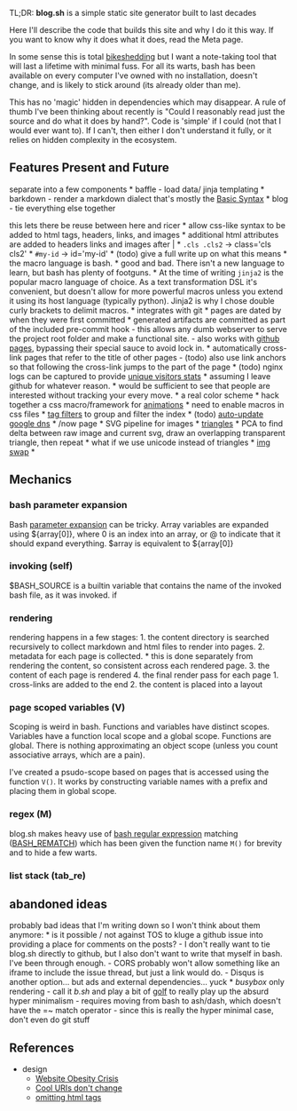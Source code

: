 <!DOCTYPE html>
<html lang="en">
<head>
    <meta charset="UTF-8">
    <title>Site</title>
</head>
<body>
<div .page-content>
<p>TL;DR: <strong>blog.sh</strong> is a simple static site generator built to last decades</p>
<p>Here I'll describe the code that builds this site and why I do it this way.
If you want to know why it does what it does, read the Meta page.</p>
<p>In some sense this is total <a href="https://en.wikipedia.org/wiki/Law_of_triviality">bikeshedding</a>
but I want a note-taking tool that will last a lifetime with minimal fuss.
For all its warts, bash 
    has been available on every computer I've owned with no installation,
    doesn't change, 
    and is likely to stick around (its already older than me).</p>
<p>This has no 'magic' hidden in dependencies which may disappear.
A rule of thumb I've been thinking about recently is "Could I reasonably read just the source and do what it does by hand?".
Code is 'simple' if I could (not that I would ever want to).
If I can't, then either I don't understand it fully, or it relies on hidden complexity in the ecosystem.</p>
<h2>Features Present and Future</h2>
<p>separate into a few components
    * baffle - load data/ jinja templating
    * barkdown - render a markdown dialect that's mostly the <a href="https://www.markdownguide.org/cheat-sheet/#basic-syntax">Basic Syntax</a>
    * blog - tie everything else together</p>
<p>this lets there be reuse between here and ricer
* allow css-like syntax to be added to html tags, headers, links, and images
    * additional html attributes are added to headers links and images after |
    * <code>.cls .cls2</code> -&gt; class='cls cls2'
    * <code>#my-id</code> -&gt; id='my-id'
    * (todo) give a full write up on what this means
* the macro language is bash.
    * good and bad. There isn't a new language to learn, but bash has plenty of footguns.
    * At the time of writing <code>jinja2</code> is the popular macro language of choice.
        As a text transformation DSL it's convenient, but doesn't allow for more powerful macros unless you extend it
        using its host language (typically python). Jinja2 is why I chose double curly brackets to delimit macros.
* integrates with git
    * pages are dated by when they were first committed
    * generated artifacts are committed as part of the included pre-commit hook
        - this allows any dumb webserver to serve the project root folder and make a functional site.
        - also works with <a href="https://pages.github.com/">github pages</a>, bypassing their special sauce to avoid lock in.
* automatically cross-link pages that refer to the title of other pages
    - (todo) also use link anchors so that following the cross-link jumps to the part of the page
* (todo) nginx logs can be captured to provide <a href="https://serverfault.com/questions/447370/how-to-count-unique-visitors-in-an-nginx-access-log">unique visitors stats</a>
    * assuming I leave github for whatever reason.
    * would be sufficient to see that people are interested without tracking your every move.
* a real color scheme
* hack together a css macro/framework for <a href="https://medium.com/@dtinth/spring-animation-in-css-2039de6e1a03">animations</a>
    * need to enable macros in css files
* <a href="https://webdesign.tutsplus.com/tutorials/how-to-build-a-filtering-component-in-pure-css--cms-33111">tag filters</a>
    to group and filter the index
* (todo) <a href="https://gist.github.com/cyrusboadway/5a7b715665f33c237996">auto-update google dns</a>
* /now page
* SVG pipeline for images
  * <a href="https://github.com/esimov/triangle">triangles</a>
  * PCA to find delta between raw image and current svg, draw an overlapping transparent triangle, then repeat
    * what if we use unicode instead of triangles
  * <a href="https://tendigits.space/site/imageswap.html">img swap</a>
  * </p>
<h2>Mechanics</h2>
<h3>bash parameter expansion</h3>
<p>Bash <a href="https://wiki-dev.bash-hackers.org/syntax/pe">parameter expansion</a> can be tricky.
Array variables are expanded using ${array[0]}, where 0 is an index into an array, or @ to indicate
that it should expand everything.
$array is equivalent to ${array[0]}</p>
<h3>invoking (self)</h3>
<p>$BASH_SOURCE is a builtin variable that contains the name of the invoked bash file, as it was invoked.
if</p>
<h3>rendering</h3>
<p>rendering happens in a few stages:
1. the content directory is searched recursively to collect markdown and html files to render into pages.
2. metadata for each page is collected.
    * this is done separately from rendering the content, so consistent across each rendered page.
3. the content of each page is rendered
4. the final render pass for each page
    1. cross-links are added to the end
    2. the content is placed into a layout</p>
<h3>page scoped variables (V)</h3>
<p>Scoping is weird in bash. Functions and variables have distinct scopes.
Variables have a function local scope and a global scope. Functions are global.
There is nothing approximating an object scope (unless you count associative arrays, which are a pain).</p>
<p>I've created a psudo-scope based on pages that is accessed using the function <code>V()</code>.
It works by constructing variable names with a prefix and placing them in global scope.</p>
<h3>regex (M)</h3>
<p>blog.sh makes heavy use of
    <a href="https://www.gnu.org/software/bash/manual/html_node/Pattern-Matching.html#Pattern-Matching">bash regular expression</a>
    matching (<a href="https://www.gnu.org/software/bash/manual/html_node/Bash-Variables.html#index-BASH_005fREMATCH">BASH_REMATCH</a>)
    which has been given the function name <code>M()</code> for brevity and to hide a few warts.</p>
<h3>list stack (tab_re)</h3>
<h2>abandoned ideas</h2>
<p>probably bad ideas that I'm writing down so I won't think about them anymore:
* is it possible / not against TOS to kluge a github issue into providing a place for comments on the posts?
    - I don't really want to tie blog.sh directly to github, but I also don't want to write that myself in bash. I've
        been through enough.
    - CORS probably won't allow something like an iframe to include the issue thread, but just a link would do.
    - Disqus is another option... but ads and external dependencies... yuck
* <em>busybox</em> only rendering
    - call it <em>b.sh</em> and play a bit of <a href="https://code.golf/">golf</a> to really play up the absurd hyper minimalism
    - requires moving from bash to ash/dash, which doesn't have the =~ match operator
    - since this is really the hyper minimal case, don't even do git stuff</p>
<h2>References</h2>
<ul>
<li>design<ul>
<li><a href="https://idlewords.com/talks/website_obesity.htm">Website Obesity Crisis</a></li>
<li><a href="https://www.w3.org/Provider/Style/URI">Cool URIs don't change</a></li>
<li><a href="https://google.github.io/styleguide/htmlcssguide.html#Optional_Tags">omitting html tags</a></li>
</ul>
</li>
</ul></div>

</body>
</html>